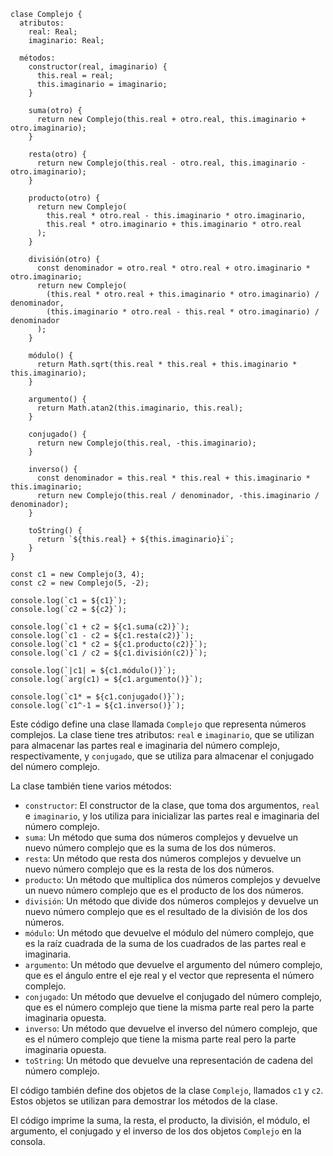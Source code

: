 ```cool
clase Complejo {
  atributos:
    real: Real;
    imaginario: Real;

  métodos:
    constructor(real, imaginario) {
      this.real = real;
      this.imaginario = imaginario;
    }

    suma(otro) {
      return new Complejo(this.real + otro.real, this.imaginario + otro.imaginario);
    }

    resta(otro) {
      return new Complejo(this.real - otro.real, this.imaginario - otro.imaginario);
    }

    producto(otro) {
      return new Complejo(
        this.real * otro.real - this.imaginario * otro.imaginario,
        this.real * otro.imaginario + this.imaginario * otro.real
      );
    }

    división(otro) {
      const denominador = otro.real * otro.real + otro.imaginario * otro.imaginario;
      return new Complejo(
        (this.real * otro.real + this.imaginario * otro.imaginario) / denominador,
        (this.imaginario * otro.real - this.real * otro.imaginario) / denominador
      );
    }

    módulo() {
      return Math.sqrt(this.real * this.real + this.imaginario * this.imaginario);
    }

    argumento() {
      return Math.atan2(this.imaginario, this.real);
    }

    conjugado() {
      return new Complejo(this.real, -this.imaginario);
    }

    inverso() {
      const denominador = this.real * this.real + this.imaginario * this.imaginario;
      return new Complejo(this.real / denominador, -this.imaginario / denominador);
    }

    toString() {
      return `${this.real} + ${this.imaginario}i`;
    }
}

const c1 = new Complejo(3, 4);
const c2 = new Complejo(5, -2);

console.log(`c1 = ${c1}`);
console.log(`c2 = ${c2}`);

console.log(`c1 + c2 = ${c1.suma(c2)}`);
console.log(`c1 - c2 = ${c1.resta(c2)}`);
console.log(`c1 * c2 = ${c1.producto(c2)}`);
console.log(`c1 / c2 = ${c1.división(c2)}`);

console.log(`|c1| = ${c1.módulo()}`);
console.log(`arg(c1) = ${c1.argumento()}`);

console.log(`c1* = ${c1.conjugado()}`);
console.log(`c1^-1 = ${c1.inverso()}`);
```

Este código define una clase llamada `Complejo` que representa números complejos. La clase tiene tres atributos: `real` e `imaginario`, que se utilizan para almacenar las partes real e imaginaria del número complejo, respectivamente, y `conjugado`, que se utiliza para almacenar el conjugado del número complejo.

La clase también tiene varios métodos:

* `constructor`: El constructor de la clase, que toma dos argumentos, `real` e `imaginario`, y los utiliza para inicializar las partes real e imaginaria del número complejo.
* `suma`: Un método que suma dos números complejos y devuelve un nuevo número complejo que es la suma de los dos números.
* `resta`: Un método que resta dos números complejos y devuelve un nuevo número complejo que es la resta de los dos números.
* `producto`: Un método que multiplica dos números complejos y devuelve un nuevo número complejo que es el producto de los dos números.
* `división`: Un método que divide dos números complejos y devuelve un nuevo número complejo que es el resultado de la división de los dos números.
* `módulo`: Un método que devuelve el módulo del número complejo, que es la raíz cuadrada de la suma de los cuadrados de las partes real e imaginaria.
* `argumento`: Un método que devuelve el argumento del número complejo, que es el ángulo entre el eje real y el vector que representa el número complejo.
* `conjugado`: Un método que devuelve el conjugado del número complejo, que es el número complejo que tiene la misma parte real pero la parte imaginaria opuesta.
* `inverso`: Un método que devuelve el inverso del número complejo, que es el número complejo que tiene la misma parte real pero la parte imaginaria opuesta.
* `toString`: Un método que devuelve una representación de cadena del número complejo.

El código también define dos objetos de la clase `Complejo`, llamados `c1` y `c2`. Estos objetos se utilizan para demostrar los métodos de la clase.

El código imprime la suma, la resta, el producto, la división, el módulo, el argumento, el conjugado y el inverso de los dos objetos `Complejo` en la consola.